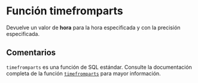 ﻿---
SidebarGroup: "Funciones de fecha"
Autogenerated: true
---

# Función  timefromparts

Devuelve un valor de **hora** para la hora especificada y con la precisión especificada.

## Comentarios 

`timefromparts` es una función de SQL estándar. Consulte la documentación completa de la función [`timefromparts`](https://learn.microsoft.com/es-es/sql/t-sql/functions/timefromparts-transact-sql) para mayor información.
